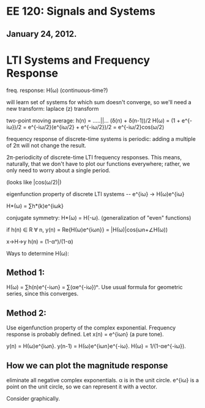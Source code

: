 EE 120: Signals and Systems
===========================
January 24, 2012.
-----------------

LTI Systems and Frequency Response
==================================
freq. response: H(ω)
(continuous-time?)

will learn set of systems for which sum doesn't converge, so we'll need a
new transform: laplace (z) transform

two-point moving average:
h(n) = .....||... (δ(n) + δ(n-1))/2
H(ω) = (1 + e^{-iω})/2 = e^{-iω/2}(e^{iω/2} + e^{-iω/2})/2
	 = e^{-iω/2}cos(ω/2)

frequency response of discrete-time systems is periodic: adding a multiple
of 2π will not change the result.

2π-periodicity of discrete-time LTI frequency responses. This means,
naturally, that we don't have to plot our functions everywhere; rather, we
only need to worry about a single period.

(looks like |cos(ω/2)|)

eigenfunction property of discrete LTI systems -- e^{iω} → H(ω)e^{iω}

H*(ω) = ∑h*(k)e^{iωk}

conjugate symmetry: H*(ω) = H(-ω). (generalization of "even"
functions)

if h(n) ∈ R ∀ n,
y(n) = Re{H(ω)e^{iωn}} = |H(ω)|cos(ωn+∠H(ω))

x→H→y
h(n) = (1-αⁿ)/(1-α)

Ways to determine H(ω):

Method 1:
---------

H(ω) = ∑h(n)e^{-iωn} = ∑(αe^{-iω})ⁿ. Use usual formula for geometric
series, since this converges.

Method 2:
---------

Use eigenfunction property of the complex exponential. Frequency response
is probably defined. Let x(n) = e^{iωn} (a pure tone).

y(n) = H(ω)e^{iωn}. y(n-1) = H(ω)e^{iωn}e^{-iω}.
H(ω) = 1/(1-αe^{-iω}).

How we can plot the magnitude response
--------------------------------------

eliminate all negative complex exponentials. α is in the unit
circle. e^{iω} is a point on the unit circle, so we can represent it with a
vector.

Consider graphically.
